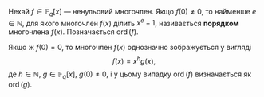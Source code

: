 Нехай $f \in \mathbb{F}_q[x]$ — ненульовий многочлен. Якщо $f(0) \neq 0$, то найменше $e \in \mathbb{N}$, для якого многочлен $f(x)$ ділить $x^e - 1$, називається **порядком** многочлена $f(x)$. Позначається $\operatorname{ord}(f)$.

Якщо ж $f(0) = 0$, то многочлен $f(x)$ однозначно зображується у вигляді
$$
f(x) = x^h g(x),
$$
де $h \in \mathbb{N}$, $g \in \mathbb{F}_q[x]$, $g(0) \neq 0$, і у цьому випадку $\operatorname{ord}(f)$ визначається як $\operatorname{ord}(g)$.

